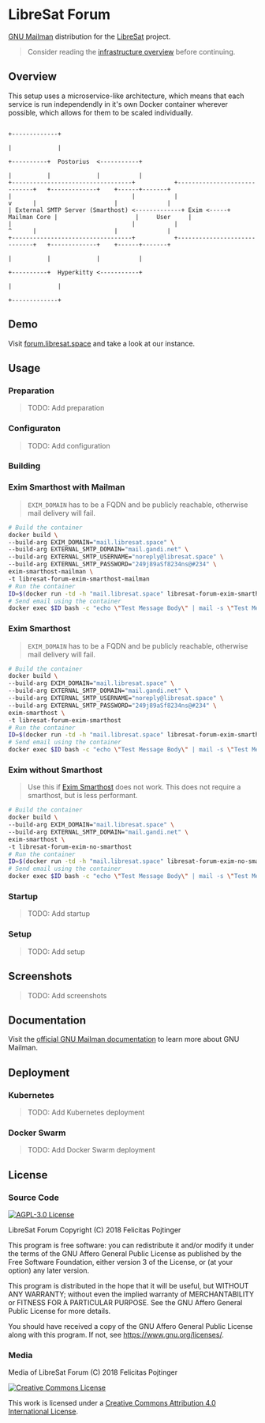 # LibreSat Forum

[GNU Mailman](http://www.list.org/) distribution for the [LibreSat](http://libresat.space/) project.

> Consider reading the [infrastructure overview](https://github.com/opensdcp/opensdcp-infrastructure#overview) before continuing.

## Overview

This setup uses a microservice-like architecture, which means that each service is run independendly in it's own Docker container wherever possible, which allows for them to be scaled individually.

```text
                                                                                 +-------------+
                                                                                 |             |
                                                                      +----------+  Postorius  <-----------+
                                                                      |          |             |           |
+----------------------------------+           +-----------------------------+   +-------------+    +------+-------+
|                                  |           |                      v      |                      |              |
| External SMTP Server (Smarthost) <-------------+ Exim <-----+ Mailman Core |                      |     User     |
|                                  |           |                      ^      |                      |              |
+----------------------------------+           +-----------------------------+   +-------------+    +------+-------+
                                                                      |          |             |           |
                                                                      +----------+  Hyperkitty <-----------+
                                                                                 |             |
                                                                                 +-------------+
```

## Demo

Visit [forum.libresat.space](https://forum.libresat.space) and take a look at our instance.

## Usage

### Preparation

> TODO: Add preparation

### Configuraton

> TODO: Add configuration

### Building

### Exim Smarthost with Mailman

> `EXIM_DOMAIN` has to be a FQDN and be publicly reachable, otherwise mail delivery will fail.

```bash
# Build the container
docker build \
--build-arg EXIM_DOMAIN="mail.libresat.space" \
--build-arg EXTERNAL_SMTP_DOMAIN="mail.gandi.net" \
--build-arg EXTERNAL_SMTP_USERNAME="noreply@libresat.space" \
--build-arg EXTERNAL_SMTP_PASSWORD="249j89aSf8234ns@#234" \
exim-smarthost-mailman \
-t libresat-forum-exim-smarthost-mailman
# Run the container
ID=$(docker run -td -h "mail.libresat.space" libresat-forum-exim-smarthost-mailman)
# Send email using the container
docker exec $ID bash -c "echo \"Test Message Body\" | mail -s \"Test Message Subject\" goooglehupf007@gmail.com"
```

### Exim Smarthost

> `EXIM_DOMAIN` has to be a FQDN and be publicly reachable, otherwise mail delivery will fail.

```bash
# Build the container
docker build \
--build-arg EXIM_DOMAIN="mail.libresat.space" \
--build-arg EXTERNAL_SMTP_DOMAIN="mail.gandi.net" \
--build-arg EXTERNAL_SMTP_USERNAME="noreply@libresat.space" \
--build-arg EXTERNAL_SMTP_PASSWORD="249j89aSf8234ns@#234" \
exim-smarthost \
-t libresat-forum-exim-smarthost
# Run the container
ID=$(docker run -td -h "mail.libresat.space" libresat-forum-exim-smarthost)
# Send email using the container
docker exec $ID bash -c "echo \"Test Message Body\" | mail -s \"Test Message Subject\" goooglehupf007@gmail.com"
```

### Exim without Smarthost

> Use this if [Exim Smarthost](#exim%20smarthost) does not work. This does not require a smarthost, but is less performant.

```bash
# Build the container
docker build \
--build-arg EXIM_DOMAIN="mail.libresat.space" \
--build-arg EXTERNAL_SMTP_DOMAIN="mail.gandi.net" \
exim-smarthost \
-t libresat-forum-exim-no-smarthost
# Run the container
ID=$(docker run -td -h "mail.libresat.space" libresat-forum-exim-no-smarthost)
# Send email using the container
docker exec $ID bash -c "echo \"Test Message Body\" | mail -s \"Test Message Subject\" user@domain.tld"
```

### Startup

> TODO: Add startup

### Setup

> TODO: Add setup

## Screenshots

> TODO: Add screenshots

## Documentation

Visit the [official GNU Mailman documentation](http://docs.mailman3.org/en/latest/) to learn more about GNU Mailman.

## Deployment

### Kubernetes

> TODO: Add Kubernetes deployment

### Docker Swarm

> TODO: Add Docker Swarm deployment

## License

### Source Code

<a rel="license" href="https://www.gnu.org/licenses/agpl.html">
  <img alt="AGPL-3.0 License" style="border-width:0" src="https://www.gnu.org/graphics/agplv3-155x51.png"/>
</a>

LibreSat Forum
Copyright (C) 2018 Felicitas Pojtinger

This program is free software: you can redistribute it and/or modify it under the terms of the GNU Affero General Public License as published by the Free Software Foundation, either version 3 of the License, or (at your option) any later version.

This program is distributed in the hope that it will be useful, but WITHOUT ANY WARRANTY; without even the implied warranty of MERCHANTABILITY or FITNESS FOR A PARTICULAR PURPOSE. See the GNU Affero General Public License for more details.

You should have received a copy of the GNU Affero General Public License along with this program. If not, see <https://www.gnu.org/licenses/>.

### Media

Media of LibreSat Forum (C) 2018 Felicitas Pojtinger

<a rel="license" href="http://creativecommons.org/licenses/by/4.0/">
  <img alt="Creative Commons License" style="border-width:0" src="https://i.creativecommons.org/l/by/4.0/88x31.png"/>
</a>

This work is licensed under a <a rel="license" href="http://creativecommons.org/licenses/by/4.0/">Creative Commons Attribution 4.0 International License</a>.
